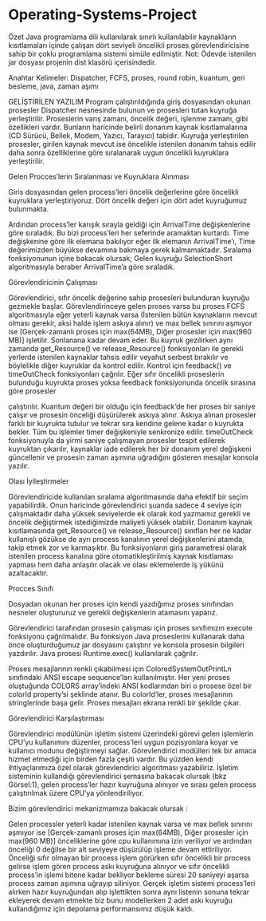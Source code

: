 # Operating-Systems-Project

Özet
Java programlama dili kullanılarak sınırlı kullanılabilir kaynakların kısıtlamaları içinde
çalışan dört seviyeli öncelikli proses görevlendiricisine sahip bir çoklu programlama sistemi simüle edilmiştir.
Not:	Ödevde	istenilen	jar	dosyası	projenin	dist	klasörü	içerisindedir.

Anahtar Kelimeler: Dispatcher, FCFS, proses, round robin, kuantum, geri besleme, java, zaman aşımı

GELİŞTİRİLEN YAZILIM
Program çalıştırıldığında giriş dosyasından okunan prosesler Dispatcher nesnesinde bulunun ve prosesleri tutan kuyruğa yerleştirilir. Proseslerin varış zamanı, öncelik değeri, işlenme zamanı, gibi özellikleri vardır. Bunların haricinde belirli donanım kaynak kısıtlamalarına (CD Sürücü, Bellek, Modem, Yazıcı, Tarayıcı) tabidir. Kuyruğa yerleştirilen prosesler, girilen kaynak mevcut ise öncelikle istenilen donanım tahsis edilir daha sonra özelliklerine göre sıralanarak uygun öncelikli kuyruklara yerleştirilir.

Gelen Procces’lerin Sıralanması ve Kuyruklara Alınması

Giris dosyasından gelen process’leri öncelik değerlerine göre öncelikli kuyruklara yerleştiriyoruz. Dört öncelik değeri için dört adet kuyruğumuz bulunmakta.

Ardından process’ler karışık sırayla geldiği için ArrivalTime değişkenlerine göre sıraladık. Bu bizi process’leri her seferinde aramaktan kurtardı. Time değişkenine göre ilk elemana bakılıyor eğer ilk elemanın ArrivalTime’ı, Time değerimizden büyükse devamına bakmaya gerek kalmamaktadır. Sıralama fonksiyonunun içine bakacak olursak; Gelen kuyruğu SelectionShort algoritmasıyla beraber ArrivalTime’a göre sıraladık.

Görevlendiricinin Çalışması

Görevlendirici, sıfır öncelik değerine sahip prosesleri bulunduran kuyruğu gezmekle başlar. Görevlendirinceye gelen proses varsa bu proses FCFS algoritmasıyla eğer yeterli kaynak varsa (İstenilen bütün kaynakların mevcut olması gerekir, aksi halde işlem askıya alınır) ve max bellek sınırını aşmıyor ise [Gerçek-zamanlı proses için max(64MB), Diğer prosesler için max(960 MB)] işletilir. Sonlanana kadar devam eder. Bu kuyruk gezilirken aynı zamanda get_Resource() ve release_Resource() fonksiyonları ile gerekli yerlerde istenilen kaynaklar tahsis edilir veyahut serbest bırakılır ve böylelikle diğer kuyruklar da kontrol edilir. Kontrol için feedback() ve timeOutCheck fonksiyonları çağrılır. Eğer sıfır öncelikli proseslerin bulunduğu kuyrukta proses yoksa feedback fonksiyonunda öncelik sırasına göre prosesler
 
çalıştırılır. Kuantum değeri bir olduğu için feedback’de her proses bir saniye çalışır ve prosesin önceliği düşürülerek askıya alınır. Askıya alınan prosesler farklı bir kuyrukta tutulur ve tekrar sıra kendine gelene kadar o kuyrukta bekler.
Tüm bu işlemler timer değişkeniyle senkronize edilir. timeOutCheck fonksiyonuyla da yirmi saniye çalışmayan prosesler tespit edilerek kuyruktan çıkarılır, kaynaklar iade edilerek her bir donanım yerel değişkeni güncellenir ve prosesin zaman aşımına uğradığını gösteren mesajlar konsola yazılır.

Olası İyileştirmeler

Görevlendiricide kullanılan sıralama algoritmasında daha efektif bir seçim yapabilirdik. Onun haricinde görevlendirici şuanda sadece 4 seviye için çalışmaktadır daha yüksek seviyelerde ek olarak kod yazmamız gerekli ve öncelik değiştirmek istediğimizde maliyeti yüksek olabilir. Donanım kaynak kısıtlamasında get_Resource() ve release_Resource() sınıfları her ne kadar kullanışlı gözükse de ayrı process kanalının yerel değişkenlerini atamda, takip etmek zor ve karmaşıktır. Bu fonksiyonların giriş parametresi olarak istenilen process kanalına göre otomatikleştirilmiş kaynak kısıtlaması yapması hem daha anlaşılır olacak ve olası eklemelerde iş yükünü azaltacaktır.

Procces Sınıfı

Dosyadan okunan her proses için kendi yazdığımız proses sınıfından nesneler oluştururuz ve gerekli değişkenlerin atamasını yaparız.

Görevlendirici tarafından prosesin çalışması için proses sınıfımızın execute fonksiyonu çağrılmalıdır. Bu fonksiyon Java proseslerini kullanarak daha önce oluşturduğumuz jar dosyasını çalıştırır ve konsola prosesin bilgileri yazdırılır. Java prosesi Runtime.exec() kullanılarak çağrılır.

Proses mesajlarının renkli çıkabilmesi için ColoredSystemOutPrintLn sınıfındaki ANSI escape sequence’ları kullanılmıştır. Her yeni proses oluştuğunda COLORS array’indeki ANSI kodlarından biri o prosese özel bir colorId property’si şeklinde atanır. Bu colorId’ler, proses mesajlarının stringlerinde başa gelir. Proses mesajları ekrana renkli bir şekilde çıkar. 

Görevlendirici Karşılaştırması

Görevlendirici modülünün işletim sistemi üzerindeki görevi gelen işlemlerin CPU’yu kullanımını düzenler, process’leri uygun pozisyonlara koyar ve kullanıcı modunu değiştirmeyi sağlar. Görevlendirici modülleri tek bir amaca hizmet etmediği için birden fazla çeşiti vardır. Bu yüzden kendi ihtiyaçlarımıza özel olarak görevlendirici algoritması yazabiliriz. İşletim sisteminin kullandığı görevlendirici şemasına bakacak olursak (bkz Görsel:1), gelen process’ler hazır kuyruğuna alınıyor ve sırası gelen process çalıştırılmak üzere CPU’ya yönlendiriliyor.

Bizim görevlendirici mekanizmamıza bakacak olursak :
 
Gelen processler yeterli kadar istenilen kaynak varsa ve max bellek sınırını aşmıyor ise [Gerçek-zamanlı proses için max(64MB), Diğer prosesler için max(960 MB)] önceliklerine göre cpu kullanımına izin veriliyor ve ardından önceliği 0 değilse bir alt seviyeye düşürülüp işleme devam ettiriliyor. Önceliği sıfır olmayan bir process işlem görürken sıfır öncelikli bir process gelirse işlem gören process askı kuyruğuna alınıyor ve sıfır öncelikli process’in işlemi bitene kadar bekliyor bekleme süresi 20 saniyeyi aşarsa process zaman aşımına uğrayıp siliniyor. Gerçek işletim sistemi process’leri alırken hazır kuyruğundan alıp işlettikten sonra aynı listenin sonuna tekrar ekleyerek devam etmekte biz bunu modellerken 2 adet askı kuyruğu kullandığımız için depolama performansımız düşük kaldı.
